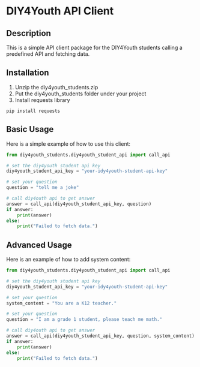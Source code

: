
# DIY4Youth API Client

## Description
This is a simple API client package for the DIY4Youth students calling a predefined API and fetching data.

## Installation

1. Unzip the diy4youth_students.zip
2. Put the diy4youth_students folder under your project
3. Install requests library

```
pip install requests
```

## Basic Usage

Here is a simple example of how to use this client:

```python
from diy4youth_students.diy4youth_student_api import call_api

# set the diy4youth student api key
diy4youth_student_api_key = "your-idy4youth-student-api-key"

# set your question
question = "tell me a joke"

# call diy4outh api to get answer 
answer = call_api(diy4youth_student_api_key, question)
if answer:
    print(answer)
else:
    print("Failed to fetch data.")
```

## Advanced Usage

Here is an example of how to add system content:

```python
from diy4youth_students.diy4youth_student_api import call_api

# set the diy4youth student api key
diy4youth_student_api_key = "your-idy4youth-student-api-key"

# set your question
system_content = "You are a K12 teacher."

# set your question
question = "I am a grade 1 student, please teach me math."

# call diy4outh api to get answer 
answer = call_api(diy4youth_student_api_key, question, system_content)
if answer:
    print(answer)
else:
    print("Failed to fetch data.")
```
